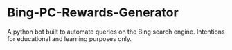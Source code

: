 # Bing-PC-Rewards-Generator
A python bot built to automate queries on the Bing search engine. Intentions for educational and learning purposes only.
